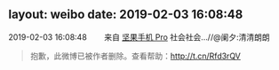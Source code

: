 layout: weibo
date: 2019-02-03 16:08:48
---
<meta name="referrer" content="no-referrer" />

2019-02-03 16:08:48  &nbsp;&nbsp;&nbsp;&nbsp;&nbsp;&nbsp; 来自 <a href="http://app.weibo.com/t/feed/Z4AgP" rel="nofollow">坚果手机 Pro</a>
社会社会…//@阑夕:清清朗朗
>  抱歉，此微博已被作者删除。查看帮助：http://t.cn/Rfd3rQV
